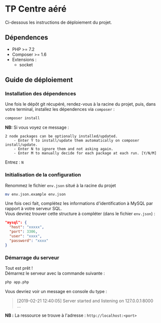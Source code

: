 # TP Centre aéré

Ci-dessous les instructions de déploiement du projet.

## Dépendences

- PHP >= 7.2
- Composer >= 1.6
- Extensions :
	- socket

## Guide de déploiement

### Installation des dépendences

Une fois le dépôt git récupéré, rendez-vous à la racine du projet, puis, dans votre terminal, installez les dépendences via `composer` :

```bash
composer install
```

**NB:** Si vous voyez ce message :

	2 node packages can be optionally installed/updated.  
		- Enter Y to install/update them automatically on composer install/update.  
		- Enter N to ignore them and not asking again.  
		- Enter M to manually decide for each package at each run. [Y/N/M]

Entrez : `N`

### Initialisation de la configuration

Renommez le fichier `env.json` situé à la racine du projet

```bash
mv env.json.example env.json
```

Une fois ceci fait, complétez les informations d'identification à MySQL par rapport à votre serveur SQL.  
Vous devriez trouver cette structure à compléter (dans le fichier `env.json`) :

```json
"mysql": {
  "host": "xxxxx",
  "port": 3306,
  "user": "xxxx",
  "password": "xxxx"
}
```

### Démarrage du serveur

Tout est prêt !  
Démarrez le serveur avec la commande suivante :

```bash
php app.php
```

Vous devriez voir un message en console du type :

> [2019-02-21 12:40:05] Server started and listening on 127.0.0.1:8000 ...

**NB :** La ressource se trouve à l'adresse : `http://localhost:<port>`
